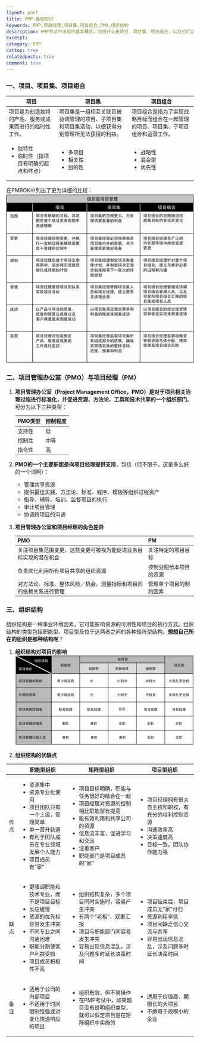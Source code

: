 ```yaml
--- 
layout: post
title: PMP-基础知识
keywords: PMP,项目经理,项目集,项目组合,PMO,组织结构
description: PMP考试中涉及的基本概念，包括什么是项目、项目集、项目组合，以及它们之间的区别；PMO、组织结构
excerpt: 
category: PMP
cattop: true
relatedposts: true
comment: true
---
```


### 一、项目、项目集、项目组合 ###

<table class="table table-bordered table-hover table-condensed">
   <thead>
      <tr>
         <th>项目</th>
         <th>项目集</th>
         <th>项目组合</th>
      </tr>
   </thead>
   <tbody>
      <tr>
         <td>项目是为创造独特的产品、服务或成果而进行的临时性工作。</td>
         <td>项目集是一组相互关联且被协调管理的项目、子项目集和项目集活动，以便获得分别管理所无法获得的利益。</td>
         <td>项目组合是指为了实现战略目标而组合在一起管理的项目、项目集、子项目组合和运营工作。</td>
      </tr>
      <tr>
         <td><ul><li>独特性</li><li>临时性（指项目有明确的起点和终点）</li><ul></td>
         <td><ul><li>多项目</li><li>相关性</li><li>目的性</li><ul></td>
         <td><ul><li>战略性</li><li>混合型</li><li>优先性</li><ul></td>
      </tr>
   </tbody>
</table>

在PMBOK中列出了更为详细的比较：
![项目、项目集与项目组合管理之比较](/images/pmp/1.1.png)

### 二、项目管理办公室（PMO）与项目经理（PM） ###
1. **项目管理办公室（Project Management Office，PMO）是对于项目相关治理过程进行标准化，并促进资源、方法论、工具和技术共享的一个组织部门**。可分为以下三种类型：
	<table class="table table-bordered table-hover table-condensed">
	   <thead>
	      <tr>
	         <th>PMO类型</th>
	         <th>控制程度</th>
	      </tr>
	   </thead>
	   <tbody>
	      <tr>
	         <td>支持性</td>
	         <td>低</td>
	      </tr>
	      <tr>
	         <td>控制性</td>
	         <td>中等</td>
	      </tr>
	      <tr>
	         <td>指令性</td>
	         <td>高</td>
	      </tr>
	   </tbody>
	</table>
2. **PMO的一个主要职能是向项目经理提供支持**，包括（但不限于，这是多么好的一个词啊）：
	- 管理共享资源
	- 提供最佳实践、方法论、标准、程序、模板等组织过程资产
	- 指导、辅导、培训、监督项目的执行
	- 审计项目管理
	- 协调跨项目的沟通
	
3. **项目管理办公室和项目经理的角色差异**
	<table class="table table-bordered table-hover table-condensed">
	   <thead>
	      <tr>
	         <th>PMO</th>
	         <th>PM</th>
	      </tr>
	   </thead>
	   <tbody>
	      <tr>
	         <td>关注项目集范围变更，这些变更可被视为能促进业务目标实现的潜在机会</td>
	         <td>关注特定的项目目标</td>
	      </tr>
	      <tr>
	         <td>负责优化利用所有项目共享的组织资源</td>
	         <td>控制分配给本项目的资源</td>
	      </tr>
	      <tr>
	         <td>对方法论、标准、整体风险／机会、测量指标和项目间的依赖关系进行管理</td>
	         <td>管理单个项目的制约因素</td>
	      </tr>
	   </tbody>
	</table>

### 三、组织结构 ###
组织结构是一种事业环境因素，它可能影响资源的可用性和项目的执行方式。组织结构的类型包括职能型、项目型及位于这两者之间的各种矩阵型结构。**想想自己所在的组织是那种结构呢**？

1. **组织结构对项目的影响**
![组织结构对项目的影响](/images/pmp/1.2.png)

2. **组织结构的优缺点**
<table class="table table-bordered table-hover table-condensed">
   <thead>
      <tr>
         <th></th>
         <th>职能型组织</th>
         <th>矩阵型组织</th>
         <th>项目型组织</th>
      </tr>
   </thead>
   <tbody>
      <tr>
         <td>优点</td>
         <td>
			<ul>
				<li>资源集中</li>
				<li>资源专业化使用</li>
				<li>项目团队只有一个上级，管理简单</li>
				<li>单一晋升轨道</li>
				<li>有利于团队成员在专业领域发展个人能力</li>
				<li>项目成员有“家”</li>
			<ul>
         </td>
         <td>
			<ul>
				<li>项目目标明确，职能与任务很好的结合在一起</li>
				<li>项目经理对资源的控制相比职能型有提高</li>
				<li>能有效利用和共享公司的资源</li>
				<li>信息流丰富，促进学习和交流</li>
				<li>注重客户</li>
				<li>职能部门是项目成员的“家”</li>
			<ul>
         </td>
         <td>
			<ul>
				<li>项目经理拥有很大自主权和职权，有充分的权利控制资源</li>
				<li>沟通效率高</li>
				<li>决策速度高</li>
				<li>目标一致，团队协作能力强</li>
			<ul>
         </td>
      </tr>
      <tr>
         <td>缺点</td>
         <td>
			<ul>
				<li>更强调职能和技术专业，而不是项目目标</li>
				<li>反应缓慢</li>
				<li>资源的优先权容易发生冲突</li>
				<li>不同专业之间沟通困难</li>
				<li>职能分割使客户利益受损</li>
				<li>项目成员积极性不高</li>
			<ul>
         </td>
         <td>
			<ul>
				<li>组织结构复杂，多个项目同时实施时，容易产生冲突</li>
				<li>有两个“老板”，双重汇报</li>
				<li>项目与职能部门间容易发生冲突</li>
				<li>容易出现信息混乱，涉及问题多时延长决策时间</li>
			<ul>
         </td>
         <td>
			<ul>
				<li>项目结束后，项目成员无“家”可归</li>
				<li>资源利用率低</li>
				<li>项目间缺乏信心交流与共享</li>
				<li>容易出现信息混乱，涉及问题多时延长决策时间</li>
			<ul>
         </td>
      </tr>
      <tr>
         <td>备注</td>
         <td>
			<ul>
				<li>适用于公司的内部项目</li>
				<li>不适用于时间限制性强或对变化快速响应的项目</li>
			<ul>
         </td>
         <td>
			<ul>
				<li>组织有效，但不易操作</li>
				<li>在PMP考试中，如果题目没有说明组织类型，就可以假定项目是在矩阵组织中实施的</li>
			<ul>
         </td>
         <td>
			<ul>
				<li>适用于价值高、期限长的大项目</li>
				<li>不适用于规模小的企业</li>
			<ul>
         </td>
      </tr>
   </tbody>
</table>
